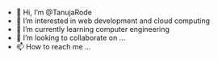 - 👋 Hi, I’m @TanujaRode
- 👀 I’m interested in web development and cloud computing
- 🌱 I’m currently learning computer engineering
- 💞️ I’m looking to collaborate on ...
- 📫 How to reach me ...

<!---
TanujaRode/TanujaRode is a ✨ special ✨ repository because its `README.md` (this file) appears on your GitHub profile.
You can click the Preview link to take a look at your changes.
--->
